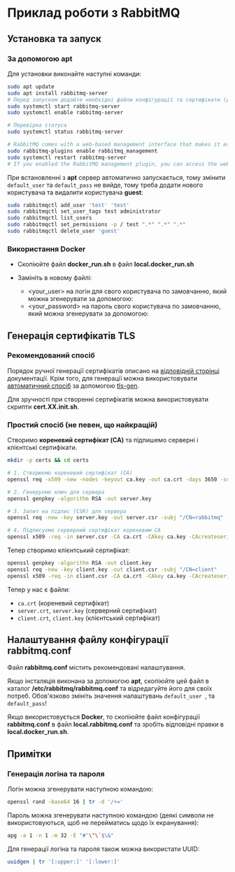 # Приклад роботи з RabbitMQ

## Установка та запуск

### За допомогою **apt**

Для установки виконайте наступні команди:

```bash
sudo apt update
sudo apt install rabbitmq-server
# Перед запуском додайте необхідні файли конфігурації та сертифікати (див. далі)
sudo systemctl start rabbitmq-server
sudo systemctl enable rabbitmq-server

# Перевірка статуса
sudo systemctl status rabbitmq-server

# RabbitMQ comes with a web-based management interface that makes it easier to monitor and manage your RabbitMQ server. To enable this plugin, run the following commands:
sudo rabbitmq-plugins enable rabbitmq_management
sudo systemctl restart rabbitmq-server
# If you enabled the RabbitMQ management plugin, you can access the web interface by opening your web browser and navigating to the following [URL](http://localhost:15672/)
```

При встановленні з **apt** сервер автоматично запускається, тому змінити `default_user` та `default_pass` не вийде, тому треба додати нового користувача та видалити користувача **guest**:

```bash
sudo rabbitmqctl add_user 'test' 'test'
sudo rabbitmqctl set_user_tags test administrator
sudo rabbitmqctl list_users
sudo rabbitmqctl set_permissions -p / test ".*" ".*" ".*"
sudo rabbitmqctl delete_user 'guest'

```

### Використання **Docker**

- Скопіюйте файл **docker_run.sh** в файл **local.docker_run.sh**
- Замініть в новому файлі:

  - <your_user> на логін для свого користувача по замовчанню, який можна згенерувати за допомогою:
  - <your_password> на пароль свого користувача по замовчанню, який можна згенерувати за допомогою:

## Генерація сертифікатів TLS

### Рекомендований спосіб

Порядок ручної генерації сертифікатів описано на [відповідній сторінці](https://www.rabbitmq.com/docs/ssl#manual-certificate-generation) документації. Крім того, для генерації можна використовувати [автоматичний спосіб](https://www.rabbitmq.com/docs/ssl#automated-certificate-generation) за допомогою [tls-gen](https://github.com/rabbitmq/tls-gen).

Для зручності при створенні сертифікатів можна використовувати скрипти **cert.XX.init.sh**.

### Простий спосіб (не певен, що найкращій)

Створимо **кореневий сертифікат (CA)** та підпишемо серверні і клієнтські сертифікати.

```sh
mkdir -p certs && cd certs

# 1. Створюємо кореневий сертифікат (CA)
openssl req -x509 -new -nodes -keyout ca.key -out ca.crt -days 3650 -subj "/CN=MyCA"

# 2. Генеруємо ключ для сервера
openssl genpkey -algorithm RSA -out server.key

# 3. Запит на підпис (CSR) для сервера
openssl req -new -key server.key -out server.csr -subj "/CN=rabbitmq"

# 4. Підписуємо серверний сертифікат кореневим CA
openssl x509 -req -in server.csr -CA ca.crt -CAkey ca.key -CAcreateserial -out server.crt -days 3650
```

Тепер створимо клієнтський сертифікат:

```sh
openssl genpkey -algorithm RSA -out client.key
openssl req -new -key client.key -out client.csr -subj "/CN=client"
openssl x509 -req -in client.csr -CA ca.crt -CAkey ca.key -CAcreateserial -out client.crt -days 3650
```

Тепер у нас є файли:

- `ca.crt` (кореневий сертифікат)
- `server.crt`, `server.key` (серверний сертифікат)
- `client.crt`, `client.key` (клієнтський сертифікат)

## Налаштування файлу конфігурації **rabbitmq.conf**

Файл **rabbitmq.conf** містить рекомендовані налаштування.

Якщо інсталяція виконана за допомогою **apt**, скопіюйте цей файл в каталог **/etc/rabbitmq/rabbitmq.conf** та відредагуйте його для своїх потреб. Обов'язково змініть значення налаштувань `default_user `, та `default_pass`!

Якщо використовується **Docker**, то скопіюйте файл конфігурації **rabbitmq.conf** в файл **local.rabbitmq.conf** та зробіть відповідні правки в **local.docker_run.sh**.

## Примітки

### Генерація логіна та пароля

Логін можна згенерувати наступною командою:

```bash
openssl rand -base64 16 | tr -d '/+='
```

Пароль можна згенерувати наступною командою (деякі символи не використовуються, щоб не перейматись щодо їх екранування):

```bash
apg -a 1 -n 1 -m 32 -E "#'\"\`$\&"
```

Для генерації логіна та пароля також можна використати UUID:

```bash
uuidgen | tr '[:upper:]' '[:lower:]'
```

